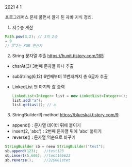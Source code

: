 2021 4 1


프로그래머스 문제 풀면서 알게 된 자바 지식 정리.

1. 지수승 계산
```java
Math.pow(3,2); // 3의 2승
= 9
// 3^2는 XOR 연산자
```

2. String 문자열 추출
https://hunit.tistory.com/165
 * charAt(3)
  3번째 문자열 하나 추출

 * subString(6,12)
  6번째부터 11번째까지 총 6글자 추출

* LinkedList 맨 마지막 값 출력
  ```java
  LinkedList<Integer> list = new LinkedList<Integer>();
  list.add("a");
  list.getLast(); // a
  ```

3. StringBuilder의 method
https://blueskai.tistory.com/9
 * append() : 문자열 데이터 뒤에 붙이기
 * insert(2, 'abc') : 2번째 문자열 뒤에 'abc' 붙이기
 * reverse() : 문자열 역순으로 바꾸기 
 ```java
 StringBuilder sb = neew StringBuilder("test");
 sb.append(123);   //test123
 sb.insert(5,666); //test166623
 sb.reverse();     //326661stet
 ```
 
 
 
 
